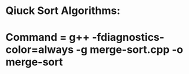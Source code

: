 # Qiuck Sort Algorithms: 



# Command = g++ -fdiagnostics-color=always -g merge-sort.cpp -o merge-sort